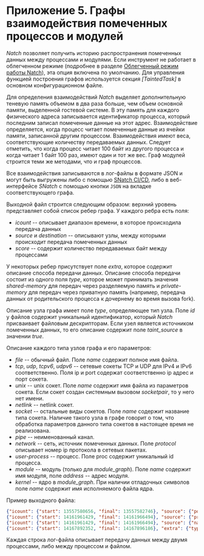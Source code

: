 <div style="page-break-before:always;">
</div>

# <a name="app_graphs"></a>Приложение 5. Графы взаимодействия помеченных процессов и модулей


*Natch* позволяет получить историю распространения помеченных данных между процессами и модулями.
Если инструмент не работает в облегченном режиме (подробнее в разделе [Облегченный режим работы Natch](10_additional.md#natch_light)),
эта опция включена по умолчанию.
Для управления функцией построения графов используется секция *[TaintedTask]* в основном конфигурационном файле.

Для определения взаимодействий *Natch* выделяет дополнительную теневую память объемом в два раза больше,
чем объем основной памяти, выделенной гостевой системе. В эту память для каждого физического адреса записывается
идентификатор процесса, который последним записал помеченные данные на этот адрес.
Взаимодействие определяется, когда процесс читает помеченные данные из ячейки памяти, записанной другим процессом.
Взаимодействия имеют веса, соответствующие количеству передаваемых данных. Следует отметить, что когда процесс читает 100 байт из другого
процесса и когда читает 1 байт 100 раз, имеют один и тот же вес.
Граф модулей строится теми же методами, что и граф процессов.

Все взаимодействия записываются в лог-файлы в формате JSON и могут быть выгружены либо с помощью [SNatch CI/CD](11_automation.md#snatch_cicd),
либо в веб-интерфейсе *SNatch* с помощью кнопки `JSON` на вкладке соответствующего графа.

Выходной файл строится следующим образом: верхний уровень представляет собой список ребер графа.
У каждого ребра есть поля:

* *icount* -- описывает диапазон времени, в которое происходила передача данных
* *source* и *destination* -- описывают узлы, между которыми происходит передача помеченных данных
* *score* -- содержит количество передаваемых байт между процессами

У некоторых ребер присутствует поле *extra*, которое содержит описание способа передачи данных.
Описание способа передачи состоит из одного поля *type*, которое может принимать значения *shared-memory* для передач через разделяемую память
и *private-memory* для передач через приватную память (например, передача данных от родительского процесса к дочернему во время вызова fork).

Описание узла графа имеет поле *type*, определяющее тип узла. Поле *id* у файлов содержит уникальный идентификатор,
который *Natch* присваивает файловым дескрипторам.
Если узел является источником помеченных данных, то его описание содержит поле *taint_source* в значении *true*.

Описание каждого типа узлов графа и его параметров:

* *file* -- обычный файл. Поле *name* содержит полное имя файла.
* *tcp*, *udp*, *tcpv6*, *udpv6* -- сетевые сокеты TCP и UDP для IPv4 и IPv6 соответственно. Поля ip и port содержат соответственно ip адрес и порт сокета.
* *unix* -- unix сокет. Поле *name* содержит имя файла из параметров сокета. Если сокет создан системным вызовом *socketpair*, то у него нет имени.
* *netlink* -- netlink сокет.
* *socket* -- остальные виды сокетов. Поле *name* содержит название типа сокета. Наличие такого узла в графе говорит о том, что обработка параметров данного типа сокетов в настоящее время не реализована.
* *pipe* -- неименованный канал.
* *network* -- сеть, источник помеченных данных. Поле *protocol* описывает номер ip протокола в сетевых пакетах.
* *user-process* -- процесс. Поле proc содержит уникальный id процесса.
* *module* -- модуль (только для *module_graph*). Поле *name* содержит имя модуля, поле *address* -- адрес модуля.
* *kernel* -- ядро в *module_graph*. При наличии отладочных символов поле *name* содержит имя исполняемого файла ядра.

Пример выходного файла:

```json
{"icount": {"start": 13557580656, "final": 13557582746}, "source": {"port": 80, "ip": "172.217.168.228", "type": "tcp", "id": 219}, "destination": {"proc": 20, "type": "user-process"}, "score": 1642},
{"icount": {"start": 14161961429, "final": 14161966494}, "source": {"proc": 20, "type": "user-process"}, "destination": {"name": "/home/nat/bin/scripts/index.html", "type": "file", "id": 2035}, "score": 2058},
{"icount": {"start": 14161961429, "final": 14161966494}, "source": {"name": "/home/nat/bin/scripts/index.html", "type": "file", "id": 2035}, "destination": {"proc": 196, "type": "user-process"}, "score": 2048},
{"icount": {"start": 14167892352, "final": 14167896186}, "extra": {"type": "shared-memory"}, "source": {"proc": 196, "type": "user-process"}, "destination": {"proc": 198, "type": "user-process"}, "score": 100},
```
Каждая строка лог-файла описывает передачу данных между двумя процессами, либо между процессом и файлом.

